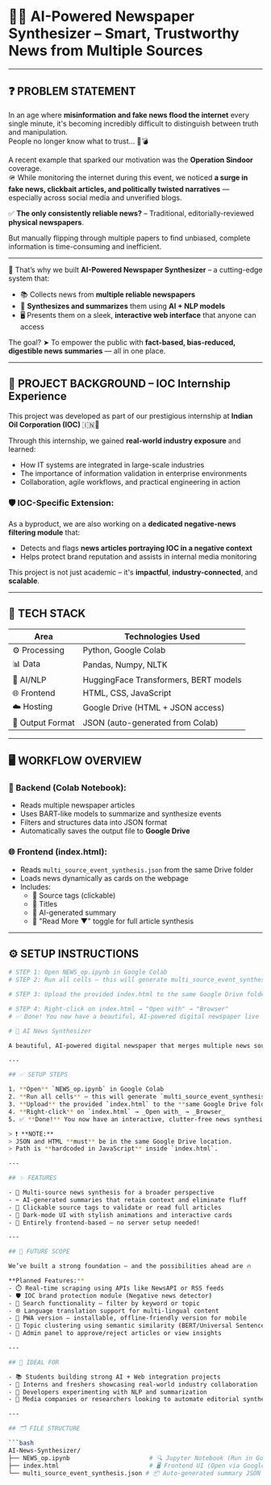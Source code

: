# 📰✨ **AI-Powered Newspaper Synthesizer** – Smart, Trustworthy News from Multiple Sources

---

## ❓ PROBLEM STATEMENT

In an age where **misinformation and fake news flood the internet** every single minute, it's becoming incredibly difficult to distinguish between truth and manipulation.  
People no longer know what to trust... 🧠💣

A recent example that sparked our motivation was the **Operation Sindoor** coverage.  
🪖 While monitoring the internet during this event, we noticed **a surge in fake news, clickbait articles, and politically twisted narratives** — especially across social media and unverified blogs.

✅ **The only consistently reliable news?** – Traditional, editorially-reviewed **physical newspapers**.

But manually flipping through multiple papers to find unbiased, complete information is time-consuming and inefficient.

---

📌 That’s why we built **AI-Powered Newspaper Synthesizer** – a cutting-edge system that:
- 📚 Collects news from **multiple reliable newspapers**
- 🧠 **Synthesizes and summarizes** them using **AI + NLP models**
- 🖥️ Presents them on a sleek, **interactive web interface** that anyone can access

The goal? ➤ To empower the public with **fact-based, bias-reduced, digestible news summaries** — all in one place.

---

## 🏢 PROJECT BACKGROUND – **IOC Internship Experience**

This project was developed as part of our prestigious internship at **Indian Oil Corporation (IOC)** 🇮🇳💼

Through this internship, we gained **real-world industry exposure** and learned:
- How IT systems are integrated in large-scale industries
- The importance of information validation in enterprise environments
- Collaboration, agile workflows, and practical engineering in action

### 🛡️ IOC-Specific Extension:
As a byproduct, we are also working on a **dedicated negative-news filtering module** that:
- Detects and flags **news articles portraying IOC in a negative context**
- Helps protect brand reputation and assists in internal media monitoring

This project is not just academic – it's **impactful**, **industry-connected**, and **scalable**.

---

## 🧠 TECH STACK

| Area | Technologies Used |
|------|-------------------|
| ⚙️ Processing | Python, Google Colab |
| 📊 Data | Pandas, Numpy, NLTK |
| 🤖 AI/NLP | HuggingFace Transformers, BERT models |
| 🌐 Frontend | HTML, CSS, JavaScript |
| ☁️ Hosting | Google Drive (HTML + JSON access) |
| 📁 Output Format | JSON (auto-generated from Colab) |

---

## 🖥️ WORKFLOW OVERVIEW

### 🔁 Backend (Colab Notebook):
- Reads multiple newspaper articles
- Uses BART-like models to summarize and synthesize events
- Filters and structures data into JSON format
- Automatically saves the output file to **Google Drive**

### 🌐 Frontend (index.html):
- Reads `multi_source_event_synthesis.json` from the same Drive folder
- Loads news dynamically as cards on the webpage
- Includes:
  - 🔗 Source tags (clickable)
  - 📰 Titles
  - 🧾 AI-generated summary
  - 📖 "Read More ▼" toggle for full article synthesis

---

## ⚙️ SETUP INSTRUCTIONS

```bash
# STEP 1: Open NEWS_op.ipynb in Google Colab
# STEP 2: Run all cells – this will generate multi_source_event_synthesis.json in your Google Drive

# STEP 3: Upload the provided index.html to the same Google Drive folder

# STEP 4: Right-click on index.html → "Open with" → "Browser"
# ✅ Done! You now have a beautiful, AI-powered digital newspaper live on your Drive

# 📰 AI News Synthesizer

A beautiful, AI-powered digital newspaper that merges multiple news sources, generates smart summaries, and runs entirely on the frontend — no backend required!

---

## ✅ SETUP STEPS

1. **Open** `NEWS_op.ipynb` in Google Colab  
2. **Run all cells** – this will generate `multi_source_event_synthesis.json` in your Google Drive  
3. **Upload** the provided `index.html` to the **same Google Drive folder**  
4. **Right-click** on `index.html` → _Open with_ → _Browser_  
5. ✅ **Done!** You now have an interactive, clutter-free news synthesis tool running live!

> ❗ **NOTE:**  
> JSON and HTML **must** be in the same Google Drive location.  
> Path is **hardcoded in JavaScript** inside `index.html`.

---

## ✨ FEATURES

- 📰 Multi-source news synthesis for a broader perspective  
- ✂️ AI-generated summaries that retain context and eliminate fluff  
- 🔗 Clickable source tags to validate or read full articles  
- 🌙 Dark-mode UI with stylish animations and interactive cards  
- 🧭 Entirely frontend-based – no server setup needed!

---

## 🔮 FUTURE SCOPE

We’ve built a strong foundation – and the possibilities ahead are 🔥

**Planned Features:**
- ⏱️ Real-time scraping using APIs like NewsAPI or RSS feeds  
- 🛡️ IOC brand protection module (Negative news detector)  
- 🔎 Search functionality – filter by keyword or topic  
- 🌐 Language translation support for multi-lingual content  
- 📲 PWA version – installable, offline-friendly version for mobile  
- 🧠 Topic clustering using semantic similarity (BERT/Universal Sentence Encoder)  
- 🧾 Admin panel to approve/reject articles or view insights  

---

## 🎯 IDEAL FOR

- 📚 Students building strong AI + Web integration projects  
- 💼 Interns and freshers showcasing real-world industry collaboration  
- 🧪 Developers experimenting with NLP and summarization  
- 📰 Media companies or researchers looking to automate editorial synthesis  

---

## 🗂️ FILE STRUCTURE

```bash
AI-News-Synthesizer/
├── NEWS_op.ipynb                      # 🔍 Jupyter Notebook (Run in Google Colab)
├── index.html                         # 🖥️ Frontend UI (Open via Google Drive)
└── multi_source_event_synthesis.json # 📦 Auto-generated summary JSON output

